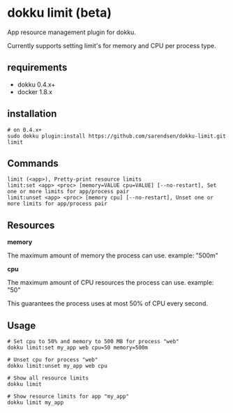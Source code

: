 # dokku limit (beta)
App resource management plugin for dokku.

Currently supports setting limit's for memory and CPU per process type.

## requirements

- dokku 0.4.x+
- docker 1.8.x

## installation

```shell
# on 0.4.x+
sudo dokku plugin:install https://github.com/sarendsen/dokku-limit.git limit
```

## Commands

```
limit (<app>), Pretty-print resource limits
limit:set <app> <proc> [memory=VALUE cpu=VALUE] [--no-restart], Set one or more limits for app/process pair
limit:unset <app> <proc> [memory cpu] [--no-restart], Unset one or more limits for app/process pair
```


## Resources

**memory**

The maximum amount of memory the process can use. example: "500m"

**cpu**

The maximum amount of CPU resources the process can use. example: "50"

This guarantees the process uses at most 50% of CPU every second.


## Usage

```
# Set cpu to 50% and memory to 500 MB for process "web"
dokku limit:set my_app web cpu=50 memory=500m

# Unset cpu for process "web"
dokku limit:unset my_app web cpu

# Show all resource limits
dokku limit

# Show resource limits for app "my_app"
dokku limit my_app
```
